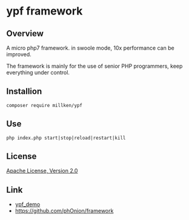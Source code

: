 # ypf framework

## Overview
A micro php7 framework. in swoole mode, 10x performance can be improved.

The framework is mainly for the use of senior PHP programmers, keep everything under control.

## Installion

```
composer require millken/ypf
```
## Use

```
php index.php start|stop|reload|restart|kill
```

## License

[Apache License, Version 2.0](https://github.com/millken/ypf/blob/master/license.txt)

## Link

- [ypf_demo](https://github.com/millken/ypf_demo)
- https://github.com/phOnion/framework